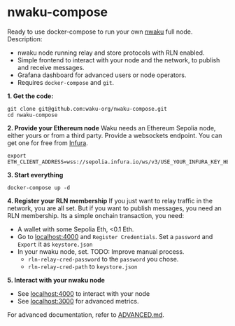 # nwaku-compose

Ready to use docker-compose to run your own [nwaku](https://github.com/waku-org/nwaku) full node. Description:
* nwaku node running relay and store protocols with RLN enabled.
* Simple frontend to interact with your node and the network, to publish and receive messages.
* Grafana dashboard for advanced users or node operators.
* Requires `docker-compose` and `git`.

**1. Get the code:**
```console
git clone git@github.com:waku-org/nwaku-compose.git
cd nwaku-compose
```

**2. Provide your Ethereum node**
Waku needs an Ethereum Sepolia node, either yours or from a third party. Provide a websockets endpoint. You can get one for free from [Infura](https://www.infura.io/).
```
export ETH_CLIENT_ADDRESS=wss://sepolia.infura.io/ws/v3/USE_YOUR_INFURA_KEY_HERE
```

**3. Start everything**
```console
docker-compose up -d
```

**4. Register your RLN membership**
If you just want to relay traffic in the network, you are all set. But if you want to publish messages, you need an RLN membership. Its a simple onchain transaction, you need:
* A wallet with some Sepolia Eth, <0.1 Eth.
* Go to [localhost:4000](http://localhost:4000) and `Register Credentials`. Set a `password` and `Export` it as `keystore.json`
* In your nwaku node, set. TODO: Improve manual process.
  * `rln-relay-cred-password` to the `password` you chose.
  * `rln-relay-cred-path` to `keystore.json`

**5. Interact with your nwaku node**
* See [localhost:4000](http://localhost:4000) to interact with your node
* See [localhost:3000](http://localhost:3000) for advanced metrics.

For advanced documentation, refer to [ADVANCED.md](https://github.com/waku-org/nwaku-compose/blob/master/ADVANCED.md).